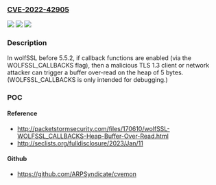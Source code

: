 ### [CVE-2022-42905](https://cve.mitre.org/cgi-bin/cvename.cgi?name=CVE-2022-42905)
![](https://img.shields.io/static/v1?label=Product&message=n%2Fa&color=blue)
![](https://img.shields.io/static/v1?label=Version&message=n%2Fa&color=blue)
![](https://img.shields.io/static/v1?label=Vulnerability&message=n%2Fa&color=brighgreen)

### Description

In wolfSSL before 5.5.2, if callback functions are enabled (via the WOLFSSL_CALLBACKS flag), then a malicious TLS 1.3 client or network attacker can trigger a buffer over-read on the heap of 5 bytes. (WOLFSSL_CALLBACKS is only intended for debugging.)

### POC

#### Reference
- http://packetstormsecurity.com/files/170610/wolfSSL-WOLFSSL_CALLBACKS-Heap-Buffer-Over-Read.html
- http://seclists.org/fulldisclosure/2023/Jan/11

#### Github
- https://github.com/ARPSyndicate/cvemon

